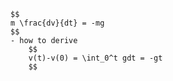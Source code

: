 
    $$
    m \frac{dv}{dt} = -mg 
    $$
    - how to derive
        $$
        v(t)-v(0) = \int_0^t gdt = -gt 
        $$